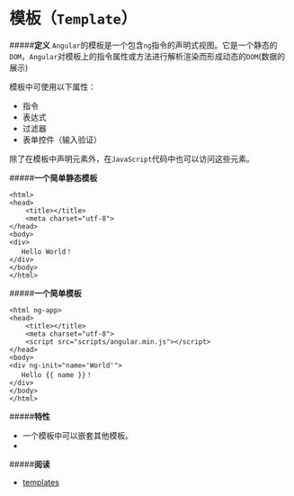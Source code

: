 # 模板（`Template`）

#####**定义**
`Angular`的模板是一个包含`ng`指令的声明式视图。它是一个静态的`DOM`，`Angular`对模板上的指令属性或方法进行解析渲染而形成动态的`DOM`(数据的展示)

模板中可使用以下属性：
- 指令
- 表达式
- 过滤器
- 表单控件（输入验证）

除了在模板中声明元素外，在`JavaScript`代码中也可以访问这些元素。

#####**一个简单静态模板**
```
<html>
<head>
	<title></title>
	<meta charset="utf-8">
</head>
<body>
<div>
   Hello World！
</div>  	
</body>
</html>
```

#####**一个简单模板**
```
<html ng-app>
<head>
	<title></title>
	<meta charset="utf-8">
	<script src="scripts/angular.min.js"></script>
</head>
<body>
<div ng-init="name='World'">
   Hello {{ name }}！
</div>  	
</body>
</html>
```

#####**特性**
- 一个模板中可以嵌套其他模板。
- 

#####**阅读**
- [templates](http://docs.ngnice.com/guide/templates)